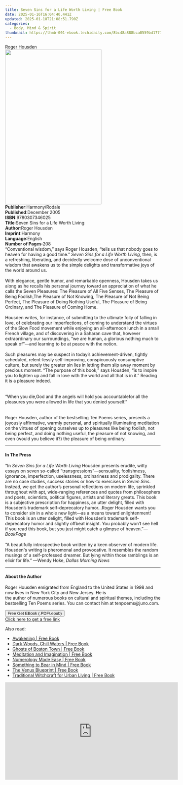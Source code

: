 ```yaml
---
title: Seven Sins for a Life Worth Living | Free Book
date: 2025-01-16T16:04:40.441Z
updated: 2025-01-18T21:08:51.790Z
categories:
  - Body, Mind & Spirit
thumbnail: https://thmb-001-ebook.techidaily.com/8bc48a888bca0559bd177123d0ecf791b39f3a7ccf1cb739989d4f86c62b99fc.jpg
---
```

<main id="book-container">
  <div class="flex flex-col">
    <div class="book-brief flex-1 py-6 px-4 sm:p-6 md:py-10 md:px-8">
      <!-- brief-->
      <div class="book-brief-main">Roger Housden</div>
    </div>
    <div
      class="book-meta-info flex-1 grid gap-4 col-start-1 col-end-3 row-start-1 sm:mb-6 sm:grid-cols-4 lg:gap-6 lg:col-start-2 lg:row-end-6 lg:row-span-6 lg:mb-0"
    >
      <div
        class="book-meta-info-left place-content-center mt-4 p-4 text-sm leading-6 col-start-2 col-span-2 dark:text-slate-400"
      >
        <img
          class="w-full h-500 object-cover rounded-lg sm:h-255 sm:col-span-2 lg:col-span-full"
          src="https://img-001-ebook.techidaily.com/a97c2d012fa55a0b6b3c8c10e5207aa29c5600501cc50461fce2278cdd50087c.jpg"
          alt=""
          width="312"
          height="500"
        />
      </div>
      <div
        class="book-meta-info-right mt-2 col-start-1 row-start-2 col-span-3 self-center"
      >
        <!-- meta data  -->
        <div class="flex flex-col px-4 md:px-8">
          <div class="flex-1">
            <strong>Publisher</strong>:<span class="px-2">Harmony/Rodale</span>
          </div>
          <div class="flex-1">
            <strong>Published</strong>:<span class="px-2">December 2005</span>
          </div>
          <div class="flex-1">
            <strong>ISBN</strong>:<span class="px-2">9780307346025</span>
          </div>
          <div class="flex-1">
            <strong>Title</strong>:<span class="px-2"
              >Seven Sins for a Life Worth Living</span
            >
          </div>
          <div class="flex-1">
            <strong>Author</strong>:<span class="px-2">Roger Housden</span>
          </div>
          <div class="flex-1">
            <strong>Imprint</strong>:<span class="px-2">Harmony</span>
          </div>
          <div class="flex-1">
            <strong>Language</strong>:<span class="px-2">English</span>
          </div>
          <div class="flex-1">
            <strong>Number of Pages</strong>:<span class="px-2">208</span>
          </div>
        </div>
      </div>
    </div>
    <div class="book-description flex-1 py-6 px-4 sm:p-6 md:py-10 md:px-8">
      <div class="book-description-main">
        <div accordion-content="" id="description">
          “Conventional wisdom,” says Roger Housden, “tells us that nobody goes
          to heaven for having a good time.”
          <i>Seven Sins for a Life Worth Living</i>, then, is a refreshing,
          liberating, and decidedly welcome dose of unconventional wisdom that
          awakens us to the simple delights and transformative joys of the world
          around us.<br /><br />With elegance, gentle humor, and remarkable
          openness, Housden takes us along as he recalls his personal journey
          toward an appreciation of what he calls the Seven Pleasures: The
          Pleasure of All Five Senses, The Pleasure of Being Foolish,The
          Pleasure of Not Knowing, The Pleasure of Not Being Perfect, The
          Pleasure of Doing Nothing Useful, The Pleasure of Being Ordinary, and
          The Pleasure of Coming Home.<br /><br />Housden writes, for instance,
          of submitting to the ultimate folly of falling in love, of celebrating
          our imperfections, of coming to understand the virtues of the Slow
          Food movement while enjoying an all-afternoon lunch in a small French
          village, and of discovering in a Saharan cave that, however
          extraordinary our surroundings, “we are human, a glorious nothing much
          to speak of”—and learning to be at peace with the notion.<br /><br />Such
          pleasures may be suspect in today’s achievement-driven, tightly
          scheduled, relent-lessly self-improving, conspicuously consumptive
          culture, but surely the greater sin lies in letting them slip away
          moment by precious moment. “The purpose of this book,” says Housden,
          “is to inspire you to lighten up and fall in love with the world and
          all that is in it.” Reading it is a pleasure indeed.<br /><br /><br />“When
          you die,God and the angels will hold you accountablefor all the
          pleasures you were allowed in life that you denied yourself.”<br /><br /><br />Roger
          Housden, author of the bestselling Ten Poems series, presents a
          joyously affirmative, warmly personal, and spiritually illuminating
          meditation on the virtues of opening ourselves up to pleasures like
          being foolish, not being perfect, and doing nothing useful, the
          pleasure of not knowing, and even (would you believe it?) the pleasure
          of being ordinary.
        </div>
        <div class="accordion-fader"></div>
      </div>
    </div>
    <div class="book-excerpts flex-1 py-6 px-4 sm:p-6 md:py-10 md:px-8">
      <!-- excerpts-->
      <div class="book-excerpts-main">
        <hr />
        <h4 class="placeholder placeholder-heading">
          <span>In The Press</span>
        </h4>
        <p>
          "In <i>Seven Sins for a Life Worth Living </i>Housden presents
          erudite, witty essays on seven so-called “transgressions”—sensuality,
          foolishness, ignorance, imperfection, uselessness, ordinariness and
          prodigality. There are no case studies, success stories or how-to
          exercises in <i>Seven Sins</i>. Instead, we get the author’s personal
          reflections on modern life, sprinkled throughout with apt,
          wide-ranging references and quotes from philosophers and poets,
          scientists, political figures, artists and literary greats. This book
          is a subjective prescription for happiness, an utter delight, filled
          with Housden’s trademark self-deprecatory humor...Roger Housden wants
          you to consider sin in a whole new light—as a means toward
          enlightenment! This book is an utter delight, filled with Housden’s
          trademark self-deprecatory humor and slightly offbeat insight. You
          probably won’t see hell if you read this book, but you just might
          catch a glimpse of heaven.”—<i>BookPage<br /><br /></i>“A beautifully
          introspective book written by a keen observer of modern life.
          Housden's writing is pheromonal and provocative. It resembles the
          random musings of a self-professed dreamer. But lying within those
          ramblings is an elixir for life.” —Wendy Hoke,
          <i>Dallas Morning News</i>
        </p>
      </div>
    </div>
    <div class="book-about-author flex-1 py-6 px-4 sm:p-6 md:py-10 md:px-8">
      <!-- about author-->
      <div class="book-main-author-main">
        <hr />
        <h4 class="placeholder placeholder-heading">
          <span>About the Author</span>
        </h4>
        <p>
          Roger Housden emigrated from England to the United States in 1998 and
          now lives in New York City and New Jersey. He is <br />the author of
          numerous books on cultural and spiritual themes, including the
          bestselling Ten Poems series. You can contact him at
          tenpoems@juno.com.
        </p>
      </div>
    </div>
    <div class="book-free-get flex-1 py-6 px-4 sm:p-6 md:py-10 md:px-8">
      <button
        id="btn-free-get"
        class="bg-blue-500 hover:bg-blue-700 text-white font-bold py-2 px-4 rounded"
      >
        Free Get EBook (.PDF/.epub)
      </button>
      <div id="countdown-display" class="px-2 text-lg mt-2"></div>
      <a
        id="free-link"
        class="hidden bg-blue-500 hover:bg-blue-700 text-white font-bold py-2 px-4 rounded"
        href="https://www.ebooks.com/en-us/book/239947/seven-sins-for-a-life-worth-living/roger-housden/"
        target="_blank"
        >Click here to get a free link</a
      >
    </div>
    <script>
      let countdownTime = 0;
      let countdownInterval = null;
      document
        .getElementById('btn-free-get')
        .addEventListener('click', startCountdown);
      function startCountdown() {
        countdownTime = new Date().getTime() + 60000 * 3;
        countdownInterval = setInterval(updateCountdown, 1000);
        document.getElementById('btn-free-get').disabled = true;
        document
          .getElementById('btn-free-get')
          .classList.add('bg-gray-500', 'cursor-not-allowed');
      }
      function updateCountdown() {
        let currentTime = new Date().getTime();
        let timeLeft = countdownTime - currentTime;
        let secondsLeft = Math.floor(timeLeft / 1000);
        document.getElementById('countdown-display').innerHTML =
          `Remaining time: ${secondsLeft} seconds.`;
        if (secondsLeft <= 0) {
          clearInterval(countdownInterval);
          document.getElementById('btn-free-get').classList.add('hidden');
          document.getElementById('free-link').classList.remove('hidden');
          document.getElementById('countdown-display').innerHTML = '';
        }
      }
    </script>
  </div>
</main>

<ins class="adsbygoogle"
      style="display:block"
      data-ad-client="ca-pub-7571918770474297"
      data-ad-slot="8358498916"
      data-ad-format="auto"
      data-full-width-responsive="true"></ins>
    

<span class="atpl-alsoreadstyle">Also read:</span>
<div><ul>
<li><a href="https://novels-ebooks.techidaily.com/860801-9781780993805-awakening/"><u>Awakening | Free Book</u></a></li>
<li><a href="https://novels-ebooks.techidaily.com/860633-9780892728244-dark-woods-chill-waters/"><u>Dark Woods, Chill Waters | Free Book</u></a></li>
<li><a href="https://novels-ebooks.techidaily.com/860636-9781608930746-ghosts-of-boston-town/"><u>Ghosts of Boston Town | Free Book</u></a></li>
<li><a href="https://novels-ebooks.techidaily.com/860810-9781846949715-meditation-and-imagination/"><u>Meditation and Imagination | Free Book</u></a></li>
<li><a href="https://novels-ebooks.techidaily.com/860812-9781846947186-numerology-made-easy/"><u>Numerology Made Easy | Free Book</u></a></li>
<li><a href="https://novels-ebooks.techidaily.com/860814-9781846948206-something-to-bear-in-mind/"><u>Something to Bear in Mind | Free Book</u></a></li>
<li><a href="https://novels-ebooks.techidaily.com/859331-9781583945391-the-venus-blueprint/"><u>The Venus Blueprint | Free Book</u></a></li>
<li><a href="https://novels-ebooks.techidaily.com/860815-9781846948060-traditional-witchcraft-for-urban-living/"><u>Traditional Witchcraft for Urban Living | Free Book</u></a></li>
</ul></div>

<!-- affiliate ads begin -->
<iframe width="560" height="315" src="https://www.youtube.com/embed/y3VlwHTQQMs?si=BXYwD1pKiaTuev4y" title="YouTube video player" frameborder="0" allow="accelerometer; autoplay; clipboard-write; encrypted-media; gyroscope; picture-in-picture; web-share" referrerpolicy="strict-origin-when-cross-origin" allowfullscreen></iframe>
<!-- affiliate ads end -->


